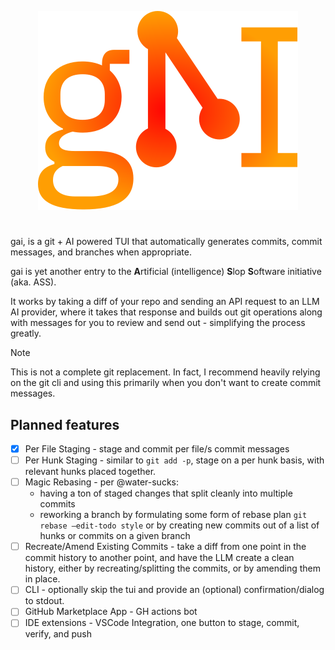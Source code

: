 <p align="center">
  <img src="https://github.com/nuttycream/gai/blob/main/docs/logo.svg" />
</p>

# 

gai, is a git + AI powered TUI that automatically generates commits, commit
messages, and branches when appropriate.

gai is yet another entry to the **A**rtificial (intelligence) **S**lop
**S**oftware initiative (aka. ASS).

It works by taking a diff of your repo and sending an API request to an LLM AI
provider, where it takes that response and builds out git operations along with
messages for you to review and send out - simplifying the process greatly.

> [!NOTE]
> This is not a complete git replacement. In fact, I recommend heavily relying
> on the git cli and using this primarily when you don't want to create commit
> messages.

## Planned features

- [x] Per File Staging - stage and commit per file/s commit messages
- [ ] Per Hunk Staging - similar to `git add -p`, stage on a per hunk basis,
      with relevant hunks placed together.
- [ ] Magic Rebasing - per @water-sucks:
  - having a ton of staged changes that split cleanly into multiple commits
  - reworking a branch by formulating some form of rebase plan
    `git rebase —edit-todo style` or by creating new commits out of a list of
    hunks or commits on a given branch
- [ ] Recreate/Amend Existing Commits - take a diff from one point in the commit
      history to another point, and have the LLM create a clean history, either
      by recreating/splitting the commits, or by amending them in place.
- [ ] CLI - optionally skip the tui and provide an (optional)
      confirmation/dialog to stdout.
- [ ] GitHub Marketplace App - GH actions bot
- [ ] IDE extensions - VSCode Integration, one button to stage, commit, verify,
      and push
